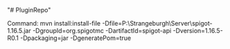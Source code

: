 "# PluginRepo" 

Command: mvn install:install-file -Dfile=P:\Strangeburgh\Server\spigot-1.16.5.jar -DgroupId=org.spigotmc -DartifactId=spigot-api -Dversion=1.16.5-R0.1 -Dpackaging=jar -DgeneratePom=true
